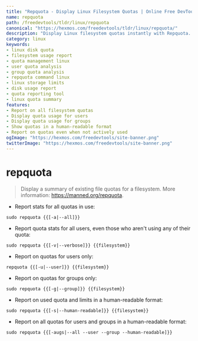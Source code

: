 ```yaml
---
title: "Repquota - Display Linux Filesystem Quotas | Online Free DevTools by Hexmos"
name: repquota
path: /freedevtools/tldr/linux/repquota
canonical: "https://hexmos.com/freedevtools/tldr/linux/repquota/"
description: "Display Linux filesystem quotas instantly with Repquota. Analyze disk usage, manage user limits, and optimize storage allocation on Linux systems. Free online tool, no registration required."
category: linux
keywords:
- linux disk quota
- filesystem usage report
- quota management linux
- user quota analysis
- group quota analysis
- repquota command linux
- linux storage limits
- disk usage report
- quota reporting tool
- linux quota summary
features:
- Report on all filesystem quotas
- Display quota usage for users
- Display quota usage for groups
- Show quotas in a human-readable format
- Report on quotas even when not actively used
ogImage: "https://hexmos.com/freedevtools/site-banner.png"
twitterImage: "https://hexmos.com/freedevtools/site-banner.png"
---
```


# repquota

> Display a summary of existing file quotas for a filesystem.
> More information: <https://manned.org/repquota>.

- Report stats for all quotas in use:

`sudo repquota {{[-a|--all]}}`

- Report quota stats for all users, even those who aren't using any of their quota:

`sudo repquota {{[-v|--verbose]}} {{filesystem}}`

- Report on quotas for users only:

`repquota {{[-u|--user]}} {{filesystem}}`

- Report on quotas for groups only:

`sudo repquota {{[-g|--group]}} {{filesystem}}`

- Report on used quota and limits in a human-readable format:

`sudo repquota {{[-s|--human-readable]}} {{filesystem}}`

- Report on all quotas for users and groups in a human-readable format:

`sudo repquota {{[-augs|--all --user --group --human-readable]}}`
